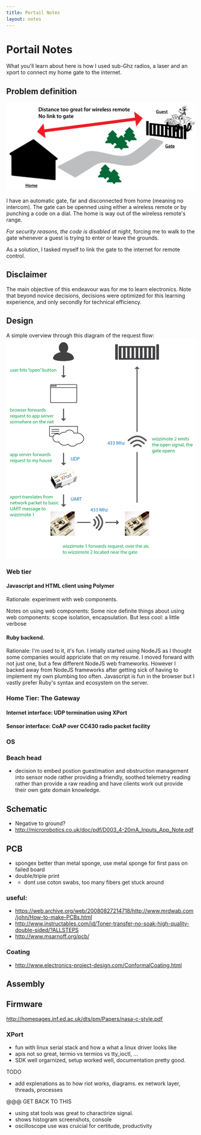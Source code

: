 ```yaml
---
title: Portail Notes
layout: notes
---
```


# Portail Notes

What you'll learn about here is how I used sub-Ghz radios, a laser and an xport to connect my home gate to the internet.

## Problem definition

![Illustration of the gate communication problem](images/gate-illustration.png)

I have an automatic gate, far and disconnected from home (meaning no intercom). The gate can be openned using either a wireless remote or by punching a code on a dial. The home is way out of the wireless remote's range.

*For security reasons, the code is disabled at night*, forcing me to walk to the gate whenever a guest is trying to enter or leave the grounds.

As a solution, I tasked myself to link the gate to the internet for remote control.

## Disclaimer
The main objective of this endeavour was for me to learn electronics. Note that beyond novice decisions, decisions were optimized for this learning experience, and only secondly for technical efficiency.

## Design
A simple overview through this diagram of the request flow:
![Illustration of the gate communication problem](images/gate-flow.png)

### Web tier

#### Javascript and HTML client using Polymer
Rationale: experiment with web components.

Notes on using web components: Some nice definite things about using web components: scope isolation, encapsulation. But less cool: a little verbose

#### Ruby backend.
Rationale: I'm used to it, it's fun. I intially started using NodeJS as I thought some companies would appriciate that on my resume. I moved forward with not just one, but a few different NodeJS web frameworks. However I backed away from NodeJS frameworks after getting sick of having to implement my own plumbing too often. Javascript is fun in the browser but I vastly prefer Ruby's syntax and ecosystem on the server.

### Home Tier: The Gateway
#### Internet interface: UDP termination using XPort
#### Sensor interface: CoAP over CC430 radio packet facility



### OS

### Beach head
* decision to embed postion guestimation and obstruction management into sensor node rather providing a friendly, soothed telemetry reading rather than provide a raw reading and have clients work out provide their own gate domain knowledge.



## Schematic
* Negative to ground?
* http://microrobotics.co.uk/doc/pdf/D003_4-20mA_Inputs_App_Note.pdf


## PCB
<!-- insert bullet point of success points -->
* spongex better than metal sponge, use metal sponge for first pass on failed board
* double/triple print
* * dont use coton swabs, too many fibers get stuck around

### useful:
* https://web.archive.org/web/20080827214718/http://www.mrdwab.com/john/How-to-make-PCBs.html
* http://www.instructables.com/id/Toner-transfer-no-soak-high-quality-double-sided/?ALLSTEPS
* http://www.msarnoff.org/pcb/

### Coating
* http://www.electronics-project-design.com/ConformalCoating.html


## Assembly

## Firmware
http://homepages.inf.ed.ac.uk/dts/pm/Papers/nasa-c-style.pdf

### XPort
* fun with linux serial stack and how a what a linux driver looks like
* apis not so great, termio vs termios vs tty_ioctl, ...
* SDK well orgarnized, setup worked well, documentation pretty good.



TODO
* add explenations as to how riot works, diagrams. ex network layer, threads, processes



@@@ GET BACK TO THIS
- using stat tools was great to charactirize signal.
- shows histogram screenshots, console
- oscilloscope use was cruicial for certitude, productivity